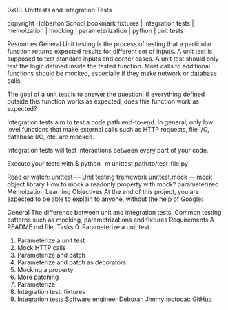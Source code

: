 0x03. Unittests and Integration Tests

copyright Holberton School
bookmark fixtures | integration tests | memoization | mocking | parameterization | python | unit tests

Resources
General
Unit testing is the process of testing that a particular function returns expected results for different set of inputs. A unit test is supposed to test standard inputs and corner cases. A unit test should only test the logic defined inside the tested function. Most calls to additional functions should be mocked, especially if they make network or database calls.

The goal of a unit test is to answer the question: if everything defined outside this function works as expected, does this function work as expected?

Integration tests aim to test a code path end-to-end. In general, only low level functions that make external calls such as HTTP requests, file I/O, database I/O, etc. are mocked.

Integration tests will test interactions between every part of your code.

Execute your tests with $ python -m unittest path/to/test_file.py

Read or watch:
unittest — Unit testing framework
unittest.mock — mock object library
How to mock a readonly property with mock?
parameterized
Memoization
Learning Objectives
At the end of this project, you are expected to be able to explain to anyone, without the help of Google:

General
The difference between unit and integration tests.
Common testing patterns such as mocking, parametrizations and fixtures
Requirements
A README.md file.
Tasks
 0. Parameterize a unit test
 1. Parameterize a unit test
 2. Mock HTTP calls
 3. Parameterize and patch
 4. Parameterize and patch as decorators
 5. Mocking a property
 6. More patching
 7. Parameterize
 8. Integration test: fixtures
 9. Integration tests
Software engineer
Deborah Jimmy
:octocat: GitHub
